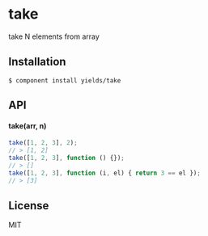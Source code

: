 
# take

  take N elements from array

## Installation

    $ component install yields/take

## API

#### take(arr, n)

```javascript
take([1, 2, 3], 2);
// > [1, 2]
take([1, 2, 3], function () {});
// > []
take([1, 2, 3], function (i, el) { return 3 == el });
// > [3]
```

## License

  MIT
